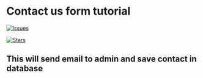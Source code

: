 # Contact us form tutorial

[![Issues](https://img.shields.io/github/issues/brytphp/contact-package.svg?style=flat-square)](https://github.com/brytphp/contact-package/issues)

[![Stars](https://img.shields.io/github/stars/brytphp/contact-package.svg?style=flat-square)](https://github.com/brytphp/contact-package/stargazers)

	

    	

## This will send email to admin and save contact in database
